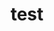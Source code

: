 ---
title: test

superuser: false


# Organizational groups that you belong to (for People widget)
#   Set this to `[]` or comment out if you are not using People widget.
user_groups:
- ALIS-Vest

---